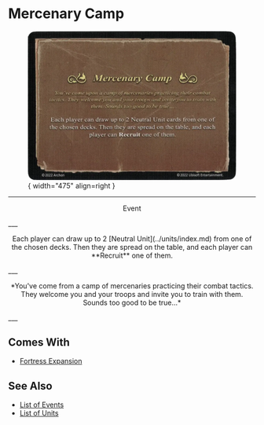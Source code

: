 # Mercenary Camp

<figure markdown="span">

![Mercenary Camp](../assets/events-mercenary_camp.webp){ width="475" align=right }

</figure>

___
<p style="text-align: center;" markdown>Event</p>
___
<p style="text-align: center;" markdown>Each player can draw up to 2 [Neutral Unit](../units/index.md) from one of the chosen decks. Then they are spread on the table, and each player can **Recruit** one of them.</p>
___
<p style="text-align: center;" markdown>*You've come from a camp of mercenaries practicing their combat tactics. They welcome you and your troops and invite you to train with them. Sounds too good to be true...*</p>
___


## Comes With

- [Fortress Expansion](../content.md)


## See Also

- [List of Events](index.md)
- [List of Units](../units/index.md)
